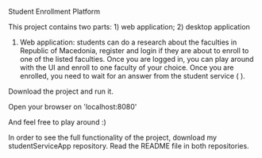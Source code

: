 Student Enrollment Platform

This project contains two parts:  1) web application; 2) desktop application

1) Web application: students can do a research about the faculties in Republic of Macedonia,
register and login if they are about to enroll to one of the listed faculties.
Once you are logged in, you can play around with the UI and enroll to one faculty of your choice.
Once you are enrolled, you need to wait for an answer from the student service ( ).


Download the project and run it.

Open your browser on 'localhost:8080'

And feel free to play around :)


In order to see the full functionality of the project, download my studentServiceApp repository.
Read the README file in both repositories.
